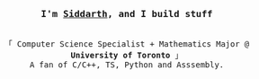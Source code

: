 <h3 align="center"><samp>I'm <a href="https://eclipseisdead.github.io/">Siddarth</a>, and I build stuff</samp></h3>
<p align="center"><br>
  <samp>
    「 Computer Science Specialist + Mathematics Major @ <b>University of Toronto</b> 」<br>
     A fan of C/C++, TS, Python and Asssembly.
  </samp>
</p>
